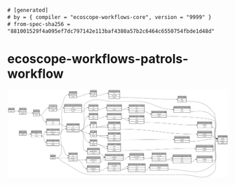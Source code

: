 ```
# [generated]
# by = { compiler = "ecoscope-workflows-core", version = "9999" }
# from-spec-sha256 = "881001529f4a095ef7dc797142e113baf4380a57b2c6464c6550754fbde1d48d"

```
# ecoscope-workflows-patrols-workflow

![](graph.png)
